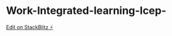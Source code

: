 # Work-Integrated-learning-Icep-

[Edit on StackBlitz ⚡️](https://stackblitz.com/edit/stackblitz-starters-l9cit7)
